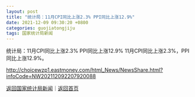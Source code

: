 ```yaml
---
layout: post
title: "统计局：11月CPI同比上涨2.3% PPI同比上涨12.9%"
date: 2021-12-09 09:30:20 +0800
categories: guojiatongjiju
tags: 国家统计局新闻
---
```

统计局：11月CPI同比上涨2.3% PPI同比上涨12.9%
11月CPI同比上涨2.3%，PPI同比上涨12.9%。

<http://choicewzp1.eastmoney.com/html_News/NewsShare.html?infoCode=NW202112092207920088>

[返回国家统计局新闻](//finews.withounder.com/guojiatongjiju/)｜[返回首页](//finews.withounder.com/)